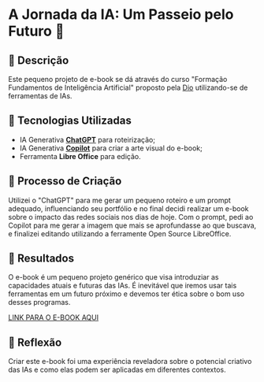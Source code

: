 # A Jornada da IA: Um Passeio pelo Futuro 🌌

## 📒 Descrição
Este pequeno projeto de e-book se dá através do curso "Formação Fundamentos de Inteligência Artificial" proposto pela [Dio](dio.me) utilizando-se de ferramentas de IAs.

## 🤖 Tecnologias Utilizadas
- IA Generativa **[ChatGPT](https://chat.openai.com)** para roteirização;
- IA Generativa **[Copilot]((https://www.bing.com/chat))** para criar a arte visual do e-book;
- Ferramenta **Libre Office** para edição.

## 🧐 Processo de Criação
Utilizei o "ChatGPT" para me gerar um pequeno roteiro e um prompt adequado, influenciando seu portfólio e no final decidi realizar um e-book sobre o impacto das redes sociais nos dias de hoje. Com o prompt, pedi ao Copilot para me gerar a imagem que mais se aprofundasse ao que buscava, e finalizei editando utilizando a ferramente Open Source LibreOffice.

## 🚀 Resultados
O e-book é um pequeno projeto genérico que visa introduziar as capacidades atuais e futuras das  IAs. É inevitável que iremos usar tais ferramentas em um futuro próximo e devemos ter ética sobre o bom uso desses programas.

[LINK PARA O E-BOOK AQUI](https://drive.google.com/file/d/10VBBtXq4FFLDhkxhQsHjADoFlC_XuWkY/view?usp=sharing)

## 💭 Reflexão
Criar este e-book foi uma experiência reveladora sobre o potencial criativo das IAs e como elas podem ser aplicadas em diferentes contextos.
